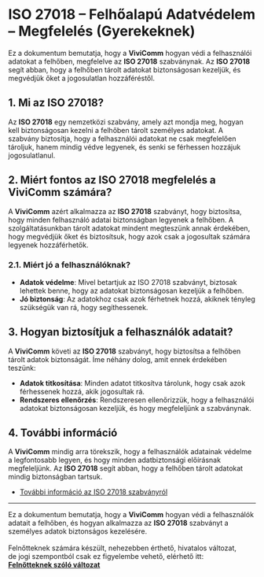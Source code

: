 # ISO 27018 – Felhőalapú Adatvédelem – Megfelelés (Gyerekeknek)

Ez a dokumentum bemutatja, hogy a **ViviComm** hogyan védi a felhasználói adatokat a felhőben, megfelelve az **ISO 27018** szabványnak. Az **ISO 27018** segít abban, hogy a felhőben tárolt adatokat biztonságosan kezeljük, és megvédjük őket a jogosulatlan hozzáféréstől.

## 1. Mi az ISO 27018?

Az **ISO 27018** egy nemzetközi szabvány, amely azt mondja meg, hogyan kell biztonságosan kezelni a felhőben tárolt személyes adatokat. A szabvány biztosítja, hogy a felhasználói adatokat ne csak megfelelően tároljuk, hanem mindig védve legyenek, és senki se férhessen hozzájuk jogosulatlanul.

## 2. Miért fontos az ISO 27018 megfelelés a **ViviComm** számára?

A **ViviComm** azért alkalmazza az **ISO 27018** szabványt, hogy biztosítsa, hogy minden felhasználó adatai biztonságban legyenek a felhőben. A szolgáltatásunkban tárolt adatokat mindent megteszünk annak érdekében, hogy megvédjük őket és biztosítsuk, hogy azok csak a jogosultak számára legyenek hozzáférhetők.

### **2.1. Miért jó a felhasználóknak?**

- **Adatok védelme**: Mivel betartjuk az ISO 27018 szabványt, biztosak lehettek benne, hogy az adatokat biztonságosan kezeljük a felhőben.
- **Jó biztonság**: Az adatokhoz csak azok férhetnek hozzá, akiknek tényleg szükségük van rá, hogy segíthessenek.

## 3. Hogyan biztosítjuk a felhasználók adatait?

A **ViviComm** követi az **ISO 27018** szabványt, hogy biztosítsa a felhőben tárolt adatok biztonságát. Íme néhány dolog, amit ennek érdekében teszünk:

- **Adatok titkosítása**: Minden adatot titkosítva tárolunk, hogy csak azok férhessenek hozzá, akik jogosultak rá.
- **Rendszeres ellenőrzés**: Rendszeresen ellenőrizzük, hogy a felhasználói adatokat biztonságosan kezeljük, és hogy megfeleljünk a szabványnak.

## 4. További információ

A **ViviComm** mindig arra törekszik, hogy a felhasználók adatainak védelme a legfontosabb legyen, és hogy minden adatbiztonsági előírásnak megfeleljünk. Az **ISO 27018** segít abban, hogy a felhőben tárolt adatokat mindig biztonságban tartsuk.

- [További információ az ISO 27018 szabványról](https://www.iso.org/iso-27018-cloud-privacy.html)

---

Ez a dokumentum bemutatja, hogy a **ViviComm** hogyan védi a felhasználók adatait a felhőben, és hogyan alkalmazza az **ISO 27018** szabványt a személyes adatok biztonságos kezelésére.
<br/>
<br/>
Felnőtteknek számára készült, nehezebben érthető, hivatalos változat,<br/> de jogi szempontból csak ez figyelembe vehető, elérhető itt:  
[**Felnőtteknek szóló változat**](../adult/iso-27018-compliance.md)
